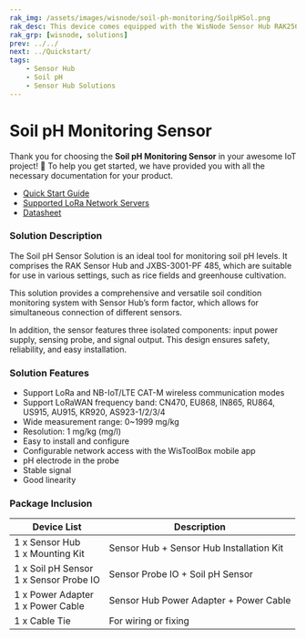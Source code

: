 ```yaml
---
rak_img: /assets/images/wisnode/soil-ph-monitoring/SoilpHSol.png
rak_desc: This device comes equipped with the WisNode Sensor Hub RAK2560, and the JXBS-3001-PH-RS sensor. Sensor Hub pH value monitoring is widely used in applications that require ph monitoring, such as measuring soil ph to determine soil fertility.
rak_grp: [wisnode, solutions]
prev: ../../
next: ../Quickstart/
tags:
    - Sensor Hub
    - Soil pH
    - Sensor Hub Solutions
---
```


# Soil pH Monitoring Sensor

Thank you for choosing the **Soil pH Monitoring Sensor** in your awesome IoT project! 🎉 To help you get started, we have provided you with all the necessary documentation for your product.

* <a href = "../Quickstart/" target = "_blank">Quick Start Guide</a>
* <a href = "../Supported-LoRa-Network-Servers/" target = "_blank">Supported LoRa Network Servers</a>
* <a href = "../Datasheet/" target = "_blank">Datasheet</a>


### Solution Description

The Soil pH Sensor Solution is an ideal tool for monitoring soil pH levels. It comprises the RAK Sensor Hub and JXBS-3001-PF 485, which are suitable for use in various settings, such as rice fields and greenhouse cultivation.

This solution provides a comprehensive and versatile soil condition monitoring system with Sensor Hub’s form factor, which allows for simultaneous connection of different sensors.

In addition, the sensor features three isolated components: input power supply, sensing probe, and signal output. This design ensures safety, reliability, and easy installation.



### Solution Features

- Support LoRa and NB-IoT/LTE CAT-M wireless communication modes
- Support LoRaWAN frequency band: CN470, EU868, IN865, RU864, US915, AU915, KR920, AS923-1/2/3/4
- Wide measurement range: 0~1999&nbsp;mg/kg
- Resolution: 1&nbsp;mg/kg (mg/l)
- Easy to install and configure
- Configurable network access with the WisToolBox mobile app
- pH electrode in the probe
- Stable signal
- Good linearity

### Package Inclusion

<table>
  <thead>
    <tr>
      <th>Device List</th>
      <th>Description</th>
    </tr>
  </thead>
  <tbody>
    <tr>
      <td>1 x Sensor Hub <br> 1 x Mounting Kit</td>
      <td>Sensor Hub + Sensor Hub Installation Kit</td>
    </tr>
    <tr>
      <td>1 x Soil pH Sensor <br> 1 x Sensor Probe IO</td>
      <td>Sensor Probe IO + Soil pH Sensor</td>
    </tr>
    <tr>
      <td>1 x Power Adapter <br> 1 x Power Cable</td>
      <td>Sensor Hub Power Adapter + Power Cable</td>
    </tr>
    <tr>
      <td>1 x Cable Tie</td>
      <td>For wiring or fixing</td>
    </tr>
  </tbody>
</table>
